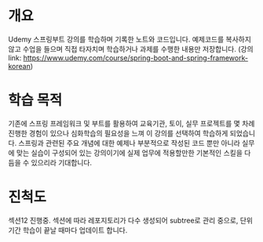 # 개요
Udemy 스프링부트 강의를 학습하며 기록한 노트와 코드입니다. 예제코드를 복사하지 않고 수업을 들으며 직접 타자치며 학습하거나 과제를 수행한 내용만 저장합니다. (강의 link: https://www.udemy.com/course/spring-boot-and-spring-framework-korean)

# 학습 목적
기존에 스프링 프레임워크 및 부트를 활용하여 교육기관, 토이, 실무 프로젝트를 몇 차례 진행한 경험이 있으나 심화학습의 필요성을 느껴 이 강의를 선택하여 학습하게 되었습니다.
스프링과 관련된 주요 개념에 대한 예제나 부분적으로 작성된 코드 뿐만 아니라 실무에 맞는 실습이 구성되어 있는 강의이기에 실제 업무에 적용할만한 기본적인 스킬을 다듬을 수 있으리라 기대합니다.

# 진척도
섹션12 진행중. 섹션에 따라 레포지토리가 다수 생성되어 subtree로 관리 중으로, 단위 기간 학습이 끝날 때마다 업데이트 합니다.
